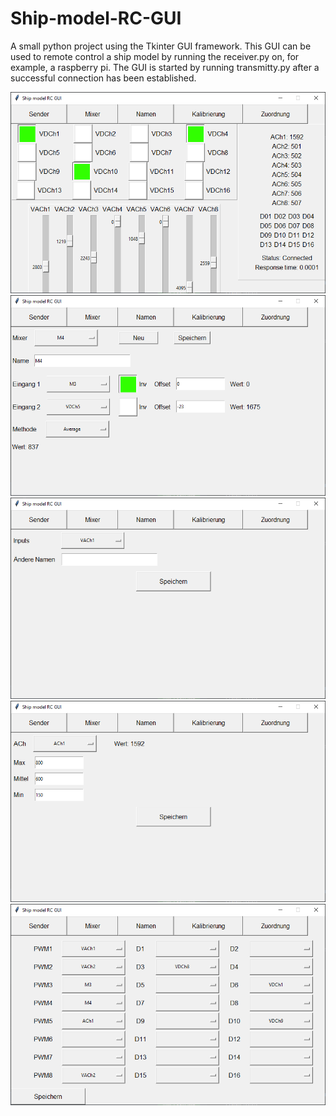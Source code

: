 # Ship-model-RC-GUI
A small python project using the Tkinter GUI framework. This GUI can be used to remote control a ship model by running the receiver.py on, for example, a raspberry pi.
The GUI is started by running transmitty.py after a successful connection has been established.

![Screenshot of the SenderFrame](./sender_frame.png)
![Screenshot of the MixerFrame](./mixer_frame.png)
![Screenshot of the NameFrame](./name_frame.png)
![Screenshot of the KalibrationFrame](./kalib_frame.png)
![Screenshot of the ZuordFrame](./zuord_frame.png)
